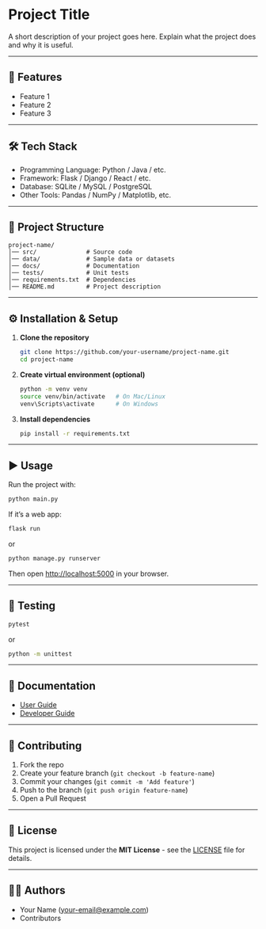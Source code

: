 # Project Title

A short description of your project goes here. Explain what the project does and why it is useful.

---

## 🚀 Features
- Feature 1
- Feature 2
- Feature 3

---

## 🛠️ Tech Stack
- Programming Language: Python / Java / etc.
- Framework: Flask / Django / React / etc.
- Database: SQLite / MySQL / PostgreSQL
- Other Tools: Pandas / NumPy / Matplotlib, etc.

---

## 📂 Project Structure
```
project-name/
│── src/              # Source code
│── data/             # Sample data or datasets
│── docs/             # Documentation
│── tests/            # Unit tests
│── requirements.txt  # Dependencies
│── README.md         # Project description
```

---

## ⚙️ Installation & Setup

1. **Clone the repository**
   ```bash
   git clone https://github.com/your-username/project-name.git
   cd project-name
   ```

2. **Create virtual environment (optional)**
   ```bash
   python -m venv venv
   source venv/bin/activate   # On Mac/Linux
   venv\Scripts\activate      # On Windows
   ```

3. **Install dependencies**
   ```bash
   pip install -r requirements.txt
   ```

---

## ▶️ Usage
Run the project with:
```bash
python main.py
```

If it’s a web app:
```bash
flask run
```
or
```bash
python manage.py runserver
```

Then open [http://localhost:5000](http://localhost:5000) in your browser.

---

## 🧪 Testing
```bash
pytest
```
or  
```bash
python -m unittest
```

---

## 📖 Documentation
- [User Guide](docs/user_guide.md)  
- [Developer Guide](docs/developer_guide.md)  

---

## 🤝 Contributing
1. Fork the repo  
2. Create your feature branch (`git checkout -b feature-name`)  
3. Commit your changes (`git commit -m 'Add feature'`)  
4. Push to the branch (`git push origin feature-name`)  
5. Open a Pull Request  

---

## 📜 License
This project is licensed under the **MIT License** - see the [LICENSE](LICENSE) file for details.

---

## 👨‍💻 Authors
- Your Name ([your-email@example.com](mailto:your-email@example.com))  
- Contributors
